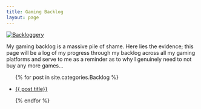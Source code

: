 ```yaml
---
title: Gaming Backlog
layout: page
---
```


[![Backloggery](http://backloggery.com/ZombieUnicorn/sig.gif)](https://backloggery.com/zombieunicorn)

My gaming backlog is a massive pile of shame. Here lies the evidence; this page will be a log of my progress through my backlog across all my gaming platforms and serve to me as a reminder as to why I genuinely need to not buy any more games...

<div class="posts">

<ul>


  {% for post in site.categories.Backlog %}

<li><a href="{{ post.url }}" title="{{ post.title }}">{{ post.title}}</a></li>






  {% endfor %}
  </ul>
</div>
